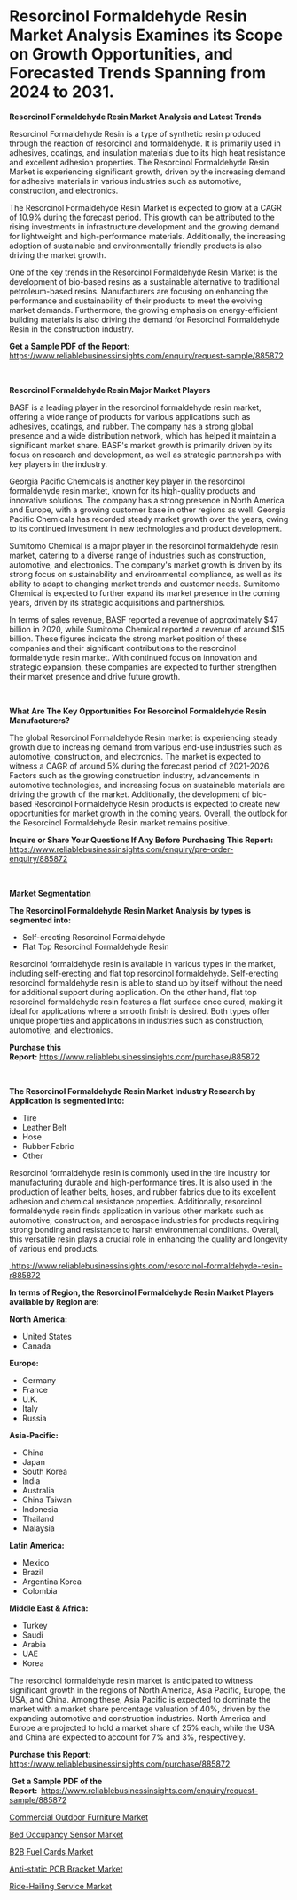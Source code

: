 <p><h1>Resorcinol Formaldehyde Resin Market Analysis Examines its Scope on Growth Opportunities, and Forecasted Trends Spanning from 2024 to 2031.</h1></p><p><strong>Resorcinol Formaldehyde Resin Market Analysis and Latest Trends</strong></p>
<p><p>Resorcinol Formaldehyde Resin is a type of synthetic resin produced through the reaction of resorcinol and formaldehyde. It is primarily used in adhesives, coatings, and insulation materials due to its high heat resistance and excellent adhesion properties. The Resorcinol Formaldehyde Resin Market is experiencing significant growth, driven by the increasing demand for adhesive materials in various industries such as automotive, construction, and electronics.</p><p>The Resorcinol Formaldehyde Resin Market is expected to grow at a CAGR of 10.9% during the forecast period. This growth can be attributed to the rising investments in infrastructure development and the growing demand for lightweight and high-performance materials. Additionally, the increasing adoption of sustainable and environmentally friendly products is also driving the market growth.</p><p>One of the key trends in the Resorcinol Formaldehyde Resin Market is the development of bio-based resins as a sustainable alternative to traditional petroleum-based resins. Manufacturers are focusing on enhancing the performance and sustainability of their products to meet the evolving market demands. Furthermore, the growing emphasis on energy-efficient building materials is also driving the demand for Resorcinol Formaldehyde Resin in the construction industry.</p></p>
<p><strong>Get a Sample PDF of the Report:&nbsp;</strong> <a href="https://www.reliablebusinessinsights.com/enquiry/request-sample/885872">https://www.reliablebusinessinsights.com/enquiry/request-sample/885872</a></p>
<p>&nbsp;</p>
<p><strong>Resorcinol Formaldehyde Resin Major Market Players</strong></p>
<p><p>BASF is a leading player in the resorcinol formaldehyde resin market, offering a wide range of products for various applications such as adhesives, coatings, and rubber. The company has a strong global presence and a wide distribution network, which has helped it maintain a significant market share. BASF's market growth is primarily driven by its focus on research and development, as well as strategic partnerships with key players in the industry.</p><p>Georgia Pacific Chemicals is another key player in the resorcinol formaldehyde resin market, known for its high-quality products and innovative solutions. The company has a strong presence in North America and Europe, with a growing customer base in other regions as well. Georgia Pacific Chemicals has recorded steady market growth over the years, owing to its continued investment in new technologies and product development.</p><p>Sumitomo Chemical is a major player in the resorcinol formaldehyde resin market, catering to a diverse range of industries such as construction, automotive, and electronics. The company's market growth is driven by its strong focus on sustainability and environmental compliance, as well as its ability to adapt to changing market trends and customer needs. Sumitomo Chemical is expected to further expand its market presence in the coming years, driven by its strategic acquisitions and partnerships.</p><p>In terms of sales revenue, BASF reported a revenue of approximately $47 billion in 2020, while Sumitomo Chemical reported a revenue of around $15 billion. These figures indicate the strong market position of these companies and their significant contributions to the resorcinol formaldehyde resin market. With continued focus on innovation and strategic expansion, these companies are expected to further strengthen their market presence and drive future growth.</p></p>
<p>&nbsp;</p>
<p><strong>What Are The Key Opportunities For Resorcinol Formaldehyde Resin Manufacturers?</strong></p>
<p><p>The global Resorcinol Formaldehyde Resin market is experiencing steady growth due to increasing demand from various end-use industries such as automotive, construction, and electronics. The market is expected to witness a CAGR of around 5% during the forecast period of 2021-2026. Factors such as the growing construction industry, advancements in automotive technologies, and increasing focus on sustainable materials are driving the growth of the market. Additionally, the development of bio-based Resorcinol Formaldehyde Resin products is expected to create new opportunities for market growth in the coming years. Overall, the outlook for the Resorcinol Formaldehyde Resin market remains positive.</p></p>
<p><strong>Inquire or Share Your Questions If Any Before Purchasing This Report:</strong> <a href="https://www.reliablebusinessinsights.com/enquiry/pre-order-enquiry/885872">https://www.reliablebusinessinsights.com/enquiry/pre-order-enquiry/885872</a></p>
<p>&nbsp;</p>
<p><strong>Market Segmentation</strong></p>
<p><strong>The Resorcinol Formaldehyde Resin Market Analysis by types is segmented into:</strong></p>
<p><ul><li>Self-erecting Resorcinol Formaldehyde</li><li>Flat Top Resorcinol Formaldehyde Resin</li></ul></p>
<p><p>Resorcinol formaldehyde resin is available in various types in the market, including self-erecting and flat top resorcinol formaldehyde. Self-erecting resorcinol formaldehyde resin is able to stand up by itself without the need for additional support during application. On the other hand, flat top resorcinol formaldehyde resin features a flat surface once cured, making it ideal for applications where a smooth finish is desired. Both types offer unique properties and applications in industries such as construction, automotive, and electronics.</p></p>
<p><strong>Purchase this Report:&nbsp;</strong><a href="https://www.reliablebusinessinsights.com/purchase/885872">https://www.reliablebusinessinsights.com/purchase/885872</a></p>
<p>&nbsp;</p>
<p><strong>The Resorcinol Formaldehyde Resin Market Industry Research by Application is segmented into:</strong></p>
<p><ul><li>Tire</li><li>Leather Belt</li><li>Hose</li><li>Rubber Fabric</li><li>Other</li></ul></p>
<p><p>Resorcinol formaldehyde resin is commonly used in the tire industry for manufacturing durable and high-performance tires. It is also used in the production of leather belts, hoses, and rubber fabrics due to its excellent adhesion and chemical resistance properties. Additionally, resorcinol formaldehyde resin finds application in various other markets such as automotive, construction, and aerospace industries for products requiring strong bonding and resistance to harsh environmental conditions. Overall, this versatile resin plays a crucial role in enhancing the quality and longevity of various end products.</p></p>
<p><a href="https://www.reliablebusinessinsights.com/resorcinol-formaldehyde-resin-r885872">&nbsp;https://www.reliablebusinessinsights.com/resorcinol-formaldehyde-resin-r885872</a></p>
<p><strong>In terms of Region, the Resorcinol Formaldehyde Resin Market Players available by Region are:</strong></p>
<p>
    <p> <strong> North America: </strong>
        <ul>
            <li>United States</li>
            <li>Canada</li>
        </ul>
        </p> 
    <p> <strong> Europe: </strong>
        <ul>
            <li>Germany</li>
            <li>France</li>
            <li>U.K.</li>
            <li>Italy</li>
            <li>Russia</li>
        </ul>
        </p> 
    <p> <strong> Asia-Pacific: </strong>
        <ul>
            <li>China</li>
            <li>Japan</li>
            <li>South Korea</li>
            <li>India</li>
            <li>Australia</li>
            <li>China Taiwan</li>
            <li>Indonesia</li>
            <li>Thailand</li>
            <li>Malaysia</li>
        </ul>
        </p> 
    <p> <strong> Latin America: </strong>
        <ul>
            <li>Mexico</li>
            <li>Brazil</li>
            <li>Argentina Korea</li>
            <li>Colombia</li>
        </ul>
        </p> 
    <p> <strong> Middle East & Africa: </strong>
        <ul>
            <li>Turkey</li>
            <li>Saudi</li>
            <li>Arabia</li>
            <li>UAE</li>
            <li>Korea</li>
        </ul>
    </p>
    </p>
<p><p>The resorcinol formaldehyde resin market is anticipated to witness significant growth in the regions of North America, Asia Pacific, Europe, the USA, and China. Among these, Asia Pacific is expected to dominate the market with a market share percentage valuation of 40%, driven by the expanding automotive and construction industries. North America and Europe are projected to hold a market share of 25% each, while the USA and China are expected to account for 7% and 3%, respectively.</p></p>
<p><strong>Purchase this Report: </strong><a href="https://www.reliablebusinessinsights.com/purchase/885872">https://www.reliablebusinessinsights.com/purchase/885872</a></p>
<p>&nbsp;<strong>Get a Sample PDF of the Report:&nbsp;&nbsp;</strong><a href="https://www.reliablebusinessinsights.com/enquiry/request-sample/885872">https://www.reliablebusinessinsights.com/enquiry/request-sample/885872</a></p>
<p><strong></strong></p>
<p><p><a href="https://www.linkedin.com/pulse/analyzing-commercial-outdoor-furniture-market-dynamics-growth-vpfwc">Commercial Outdoor Furniture Market</a></p><p><a href="https://www.linkedin.com/pulse/bed-occupancy-sensor-market-global-regional-analysis-focus-vwq4c">Bed Occupancy Sensor Market</a></p><p><a href="https://github.com/mhrnetwork1/Market-Research-Report-List-1/blob/main/b2b-fuel-cards-market.md">B2B Fuel Cards Market</a></p><p><a href="https://issuu.com/reportprime-2/docs/anti-static-pcb-bracket-market-size-2030.pptx">Anti-static PCB Bracket Market</a></p><p><a href="https://github.com/NorbertYates/Market-Research-Report-List-5/blob/main/ride-hailing-service-market.md">Ride-Hailing Service Market</a></p></p>